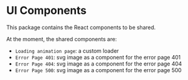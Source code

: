 # UI Components

This package contains the React components to be shared.

At the moment, the shared components are:

- `Loading animation page`: a custom loader
- `Error Page 401`: svg image as a component for the error page 401
- `Error Page 404`: svg image as a component for the error page 404
- `Error Page 500`: svg image as a component for the error page 500
